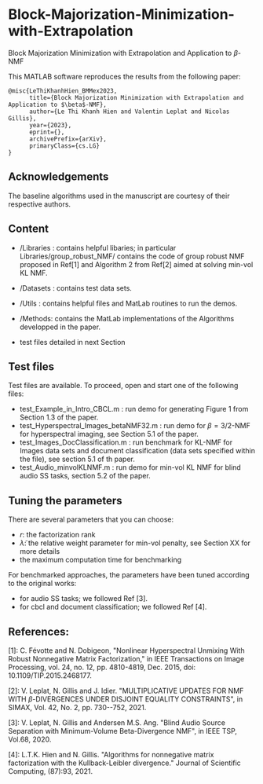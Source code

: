 # Block-Majorization-Minimization-with-Extrapolation
Block Majorization Minimization with Extrapolation and Application to $\beta$-NMF

This MATLAB software reproduces the results from the following paper:

```
@misc{LeThiKhanhHien_BMMex2023,
      title={Block Majorization Minimization with Extrapolation and Application to $\beta$-NMF}, 
      author={Le Thi Khanh Hien and Valentin Leplat and Nicolas Gillis},
      year={2023},
      eprint={},
      archivePrefix={arXiv},
      primaryClass={cs.LG}
}
```

## Acknowledgements

The baseline algorithms used in the manuscript are courtesy of their respective authors.


## Content
 
 - /Libraries : contains helpful libaries; in particular Libraries/group_robust_NMF/ contains the code of group robust NMF proposed in Ref[1] and Algorithm 2 from Ref[2] aimed at solving min-vol KL NMF.
 
 - /Datasets : contains test data sets.

 - /Utils : contains helpful files and MatLab routines to run the demos.
   
 - /Methods: contains the MatLab implementations of the Algorithms developped in the paper. 

 - test files detailed in next Section
   
## Test files
 
 Test files are available. To proceed, open and start one of the following files:
 
- test_Example_in_Intro_CBCL.m : run demo for generating Figure 1 from Section 1.3 of the paper.
- test_Hyperspectral_Images_betaNMF32.m : run demo for $\beta=3/2$-NMF for hyperspectral imaging, see Section 5.1 of the paper. 
- test_Images_DocClassification.m : run benchmark for KL-NMF for Images data sets and document classification (data sets specified within the file), see section 5.1 of th paper.
- test_Audio_minvolKLNMF.m : run demo for min-vol KL NMF for blind audio SS tasks, section 5.2 of the paper.
 
## Tuning the parameters
 
 There are several parameters that you can choose:
 - $r$: the factorization rank
 - $\tilde{\lambda}$: the relative weight parameter for min-vol penalty, see Section XX for more details
 - the maximum computation time for benchmarking
 
For benchmarked approaches, the parameters have been tuned according to the original works:
- for audio SS tasks; we followed Ref [3].
- for cbcl and document classification; we followed Ref [4].
 
## References:
[1]: C. Févotte and N. Dobigeon, "Nonlinear Hyperspectral Unmixing With Robust Nonnegative Matrix Factorization," in IEEE Transactions on Image Processing, vol. 24, no. 12, pp. 4810-4819, Dec. 2015, doi: 10.1109/TIP.2015.2468177.

[2]: V. Leplat, N. Gillis and J. Idier. "MULTIPLICATIVE UPDATES FOR NMF WITH $\beta$-DIVERGENCES UNDER DISJOINT EQUALITY CONSTRAINTS", in SIMAX, Vol. 42, No. 2, pp. 730--752, 2021. 

[3]: V. Leplat, N. Gillis and Andersen M.S. Ang. "Blind Audio Source Separation with Minimum-Volume Beta-Divergence NMF", in IEEE TSP, Vol.68, 2020. 

[4]: L.T.K. Hien and N. Gillis. "Algorithms for nonnegative matrix factorization with the Kullback-Leibler divergence." Journal of Scientific Computing, (87):93, 2021.
